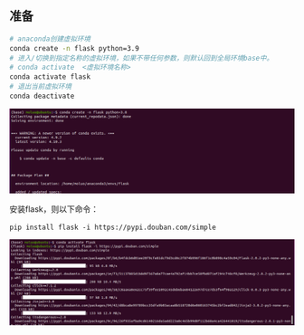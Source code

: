 ## 准备

```bash
# anaconda创建虚拟环境
conda create -n flask python=3.9
# 进入/切换到指定名称的虚拟环境，如果不带任何参数，则默认回到全局环境base中。
# conda activate  <虚拟环境名称>
conda activate flask 
# 退出当前虚拟环境
conda deactivate
```

![image-20211025153639383](images/image-20211025153639383-170339080433014.png)

安装flask，则以下命令：

```
pip install flask -i https://pypi.douban.com/simple
```

![image-20211025153740563](images/image-20211025153740563-170339080433915.png)